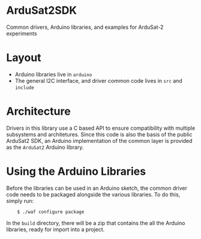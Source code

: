 ArduSat2SDK
===========

Common drivers, Arduino libraries, and examples for ArduSat-2 experiments

# Layout

* Arduino libraries live in `arduino`
* The general I2C interface, and driver common code lives in `src` and `include`

# Architecture

Drivers in this library use a C based API to ensure compatibility with multiple
subsystems and architetures. Since this code is also the basis of the public
ArduSat2 SDK, an Arduino implementation of the common layer is provided as the
`ArduSat2` Arduino library.

# Using the Arduino Libraries

Before the libraries can be used in an Arduino sketch, the common driver code
needs to be packaged alongside the various libraries. To do this, simply run:

        $ ./waf configure package

In the `build` directory, there will be a zip that contains the all the Arduino
libraries, ready for import into a project.
